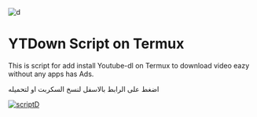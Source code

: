 ![d](https://user-images.githubusercontent.com/87449416/125830950-dfd14971-705d-4473-8d7c-5cf0d9558acd.png)
# YTDown Script on Termux
This is script for add install Youtube-dl on Termux to download video eazy without any apps has Ads.

اضغط على الرابط بالاسفل لنسخ السكربت او لتحميله


[![scriptD](https://user-images.githubusercontent.com/87449416/126016289-0e63dc56-3a26-4e91-b9f5-7bfe84861666.png)](https://raw.githubusercontent.com/3nid/YtDown/main/setup)
